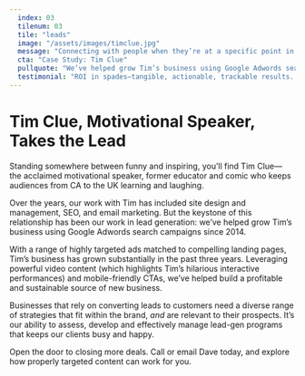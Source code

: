 ```yaml
---
  index: 03
  tilenum: 03
  tile: "leads"
  image: "/assets/images/timclue.jpg"
  message: "Connecting with people when they’re at a specific point in the purchase process. Awareness leads to interest; interest leads to action. Actions lead to leads."
  cta: "Case Study: Tim Clue"
  pullquote: "We’ve helped grow Tim’s business using Google Adwords search campaigns since 2014."
  testimonial: "ROI in spades—tangible, actionable, trackable results. Who ever thought?<br /> — Kathryn Lake Clue, <br />Marketing Manager"
---
```


# Tim Clue, Motivational Speaker, Takes the Lead

Standing somewhere between funny and inspiring, you’ll find Tim Clue— the acclaimed motivational speaker, former educator and comic who keeps audiences from CA to the UK learning and laughing.

Over the years, our work with Tim has included site design and management, SEO, and email marketing. But the keystone of this relationship has been our work in lead generation: we’ve helped grow Tim’s business using Google Adwords search campaigns since 2014.

With a range of highly targeted ads matched to compelling landing pages, Tim’s business has grown substantially in the past three years. Leveraging powerful video content (which highlights Tim’s hilarious interactive performances) and mobile-friendly CTAs, we’ve helped build a profitable and sustainable source of new business.

Businesses that rely on converting leads to customers need a diverse range of strategies that fit within the brand, _and_ are relevant to their prospects. It’s our ability to assess, develop and effectively manage lead-gen programs that keeps our clients busy and happy.

Open the door to closing more deals. Call or email Dave today, and explore how properly targeted content can work for you.
